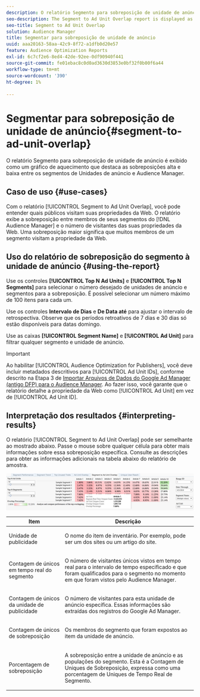 ```yaml
---
description: O relatório Segmento para sobreposição de unidade de anúncio é exibido como um gráfico de aquecimento que destaca as sobreposições alta e baixa entre os segmentos de Unidades de anúncio e Audience Manager.
seo-description: The Segment to Ad Unit Overlap report is displayed as a heat chart that highlights high and low overlaps between your Ad Units and Audience Manager segments.
seo-title: Segment to Ad Unit Overlap
solution: Audience Manager
title: Segmentar para sobreposição de unidade de anúncio
uuid: aaa20163-58aa-42c9-8f72-a1dfb0d20e57
feature: Audience Optimization Reports
exl-id: 6c7cf2e6-8ed4-42de-92ee-0df90940f441
source-git-commit: fe01ebac8c0d0ad3630d3853e0bf32f0b00f6a44
workflow-type: tm+mt
source-wordcount: '390'
ht-degree: 1%

---
```


# Segmentar para sobreposição de unidade de anúncio{#segment-to-ad-unit-overlap}

O relatório Segmento para sobreposição de unidade de anúncio é exibido como um gráfico de aquecimento que destaca as sobreposições alta e baixa entre os segmentos de Unidades de anúncio e Audience Manager.

## Caso de uso {#use-cases}

Com o relatório [!UICONTROL Segment to Ad Unit Overlap], você pode entender quais públicos visitam suas propriedades da Web. O relatório exibe a sobreposição entre membros de seus segmentos do [!DNL Audience Manager] e o número de visitantes das suas propriedades da Web. Uma sobreposição maior significa que muitos membros de um segmento visitam a propriedade da Web.

## Uso do relatório de sobreposição do segmento à unidade de anúncio {#using-the-report}

Use os controles **[!UICONTROL Top N Ad Units]** e **[!UICONTROL Top N Segments]** para selecionar o número desejado de unidades de anúncio e segmentos para a sobreposição. É possível selecionar um número máximo de 100 itens para cada um.

Use os controles **Intervalo de Dias** e **De Data até** para ajustar o intervalo de retrospectiva. Observe que os períodos retroativos de 7 dias e 30 dias só estão disponíveis para datas domingo.

Use as caixas **[!UICONTROL Segment Name]** e **[!UICONTROL Ad Unit]** para filtrar qualquer segmento e unidade de anúncio.

>[!IMPORTANT]
>
>Ao habilitar [!UICONTROL Audience Optimization for Publishers], você deve incluir metadados descritivos para [!UICONTROL Ad Unit IDs], conforme descrito na Etapa 3 de [Importar Arquivos de Dados do Google Ad Manager (antigo DFP) para o Audience Manager](../../../reporting/audience-optimization-reports/aor-publishers/import-dfp.md). Ao fazer isso, você garante que o relatório detalhe a propriedade da Web como [!UICONTROL Ad Unit] em vez de [!UICONTROL Ad Unit ID].

## Interpretação dos resultados {#interpreting-results}

O relatório [!UICONTROL Segment to Ad Unit Overlap] pode ser semelhante ao mostrado abaixo. Passe o mouse sobre qualquer célula para obter mais informações sobre essa sobreposição específica. Consulte as descrições para obter as informações adicionais na tabela abaixo do relatório de amostra.

![](assets/publisher_segment_ad_unit_overlap.png)

<table id="table_22340F45B1B94D3796174CB30A60E212"> 
 <thead> 
  <tr> 
   <th colname="col1" class="entry"> Item </th> 
   <th colname="col2" class="entry"> Descrição </th> 
  </tr>
 </thead>
 <tbody> 
  <tr> 
   <td colname="col1"> <p><span class="wintitle"> Unidade de publicidade </span> </p> </td> 
   <td colname="col2"> <p>O nome do item de inventário. Por exemplo, pode ser um dos sites ou um artigo do site. </p> </td> 
  </tr> 
  <tr> 
   <td colname="col1"> <p>Contagem de únicos em tempo real do segmento <span class="wintitle"></span> </p> </td> 
   <td colname="col2"> <p>O número de visitantes únicos vistos em tempo real para o intervalo de tempo especificado e que foram qualificados para o segmento no momento em que foram vistos pelo <span class="keyword"> Audience Manager</span>. </p> </td> 
  </tr> 
  <tr> 
   <td colname="col1"> <p><span class="wintitle"> Contagem de únicos da unidade de publicidade</span> </p> </td> 
   <td colname="col2"> <p>O número de visitantes para esta unidade de anúncio específica. Essas informações são extraídas dos registros do Google Ad Manager. </p> </td> 
  </tr> 
  <tr> 
   <td colname="col1"> <p><span class="wintitle"> Contagem de únicos de sobreposição</span> </p> </td> 
   <td colname="col2"> <p>Os membros do segmento que foram expostos ao item da unidade de anúncio. </p> </td> 
  </tr> 
  <tr> 
   <td colname="col1"> <p><span class="wintitle"> Porcentagem de sobreposição</span> </p> </td> 
   <td colname="col2"> <p>A sobreposição entre a unidade de anúncio e as populações do segmento. Esta é a <span class="wintitle"> Contagem de Uniques de Sobreposição</span>, expressa como uma porcentagem de <span class="wintitle"> Uniques de Tempo Real de Segmento</span>. </p> </td> 
  </tr> 
 </tbody> 
</table>
